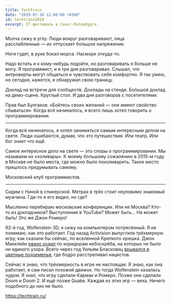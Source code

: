 ```yaml
---
title: TechTrain
date: "2019-07-18 12:00:00 +0300"
id: techtrain2019
excerpt: IT-фестиваль в Санкт-Петербурге.
---
```


Молча сижу в углу. Люди вокруг разговаривают, лица расслабленные&nbsp;&mdash; их отпускает большое напряжение.

Ноги гудят, в руке бокал морса. Насморк откуда-то.

Надо встать и к кому-нибудь подойти, но разговаривать я больше не могу. Я программист, и я три дня разговаривал. Слышал, что интроверты могут общаться и чувствовать себя комфортно. Я так умею, но сегодня, кажется, я обнаружил свою границу.

Доклад на встрече для сообществ. Доклады на стенде. Большой доклад на демо-сцене. Круглый стол. И два дня разговоров с посетителями.

Прав был Булгаков: «Бойтесь своих желаний — они имеют свойство сбываться». Когда всё начиналось, я всего лишь хотел говорить о программировании.

* * *

Когда всё начиналось, я хотел заниматься самым интересным делом на свете. Люди ошибаются, думая, что это путешествия. Или театр. Или бог знает что ещё.

Самое интересное дело на свете — это споры о программировании. Мы называем их «холивары». К моему большому сожалению в 2015-м году в Москве не было места, где можно было похоливарить. Такое место пришлось придумывать самому.

Московский клуб программистов.

* * *

Сидим с Ниной в спикерской. Метрах в трёх стоит неуловимо знакомый мужчина. Где-то я его видел, но где?

Мысленно перебираю московские конференции. Или не Москва? Кто-то из докладчиков? Выступление в YouTube? Может быть... Не может быть! Это же Джон Ромеро!

92-й год, Wolfenstein 3D, я сижу на компьютером потрясённый. Я не понимаю, как это работает. Год назад Activision выпустила трёхмерную игру, как сказали бы сейчас, по вселенной Крепкого орешка. Джон Макклейн [рвано ходил](https://youtu.be/A_3dN9voPq0) по коридорам небоскрёба, на которых не было ни единого узора. Всего через год Уильям Бласковиц [врывался в цветные подземелья](https://youtu.be/NdcnQISuF_Y), где бодро расстреливал нацистов.

Сейчас я знаю, что трёхмерность в игре не настоящая. Я знаю, как она работает, я сам писал похожий движок. Но тогда Wolfenstein казалась чудом. Я знал, что игру сделали Кармак и Ромеро. Позже они сделали Doom и Doom 2. И ещё позже Quake. Каждая из этих игр — веха. Ничего подобного до них не было.

https://techtrain.ru/